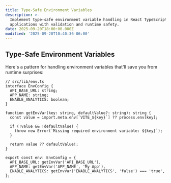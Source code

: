 ```yaml
---
title: Type-Safe Environment Variables
description: >-
  Implement type-safe environment variable handling in React TypeScript
  applications with validation and runtime safety.
date: 2025-09-20T18:00:00.000Z
modified: '2025-09-20T10:40:36-06:00'
---
```


## Type-Safe Environment Variables

Here's a pattern for handling environment variables that'll save you from runtime surprises:

```tsx
// src/lib/env.ts
interface EnvConfig {
  API_BASE_URL: string;
  APP_NAME: string;
  ENABLE_ANALYTICS: boolean;
}

function getEnvVar(key: string, defaultValue?: string): string {
  const value = import.meta.env[`VITE_${key}`] ?? process.env[key];

  if (!value && !defaultValue) {
    throw new Error(`Missing required environment variable: ${key}`);
  }

  return value ?? defaultValue!;
}

export const env: EnvConfig = {
  API_BASE_URL: getEnvVar('API_BASE_URL'),
  APP_NAME: getEnvVar('APP_NAME', 'My App'),
  ENABLE_ANALYTICS: getEnvVar('ENABLE_ANALYTICS', 'false') === 'true',
};
```
